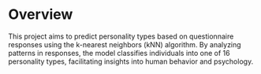 # Overview
This project aims to predict personality types based on questionnaire responses using the k-nearest neighbors (kNN) algorithm. By analyzing patterns in responses, the model classifies individuals into one of 16 personality types, facilitating insights into human behavior and psychology.

